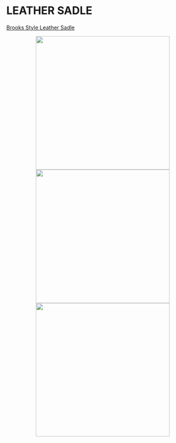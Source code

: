 # LEATHER SADLE

[Brooks Style Leather Sadle](http://www.instructables.com/id/Reupholster-mattress-bicycle-saddle-to-full-leathe/)

<p align="center">
  <img src="http://www.instructables.com/file/FQMHLENI7RGEYTK/" width="350"/>
  <img src="https://cdn.instructables.com/FXP/EGF4/I7RGEYMZ/FXPEGF4I7RGEYMZ.MEDIUM.jpg" width="350"/>
  <img src="https://cdn.instructables.com/F1M/SDYM/I7RGEYMX/F1MSDYMI7RGEYMX.MEDIUM.jpg" width="350"/>
</p>
